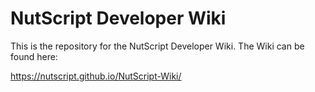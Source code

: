 # NutScript Developer Wiki

This is the repository for the NutScript Developer Wiki. The Wiki can be found here:

<https://nutscript.github.io/NutScript-Wiki/>